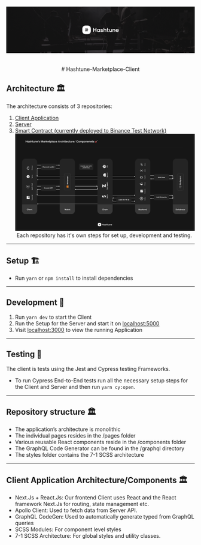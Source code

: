 ![](.github/assets/images/cover.png)
​
<div align="center">
​
# Hashtune-Marketplace-Client
​
</div>

## Architecture 🏛
The architecture consists of 3 repositories:
​
1. [Client Application](https://github.com/hashtune/Hashtune-Marketplace-Client)
2. [Server](https://github.com/hashtune/Hashtune-Marketplace-Server)
3. [Smart Contract (currently deployed to Binance Test Network)](https://github.com/hashtune/Hashtune-Marketplace-Chain)
​
![](.github/assets/images/architecture.png)
​
Each repository has it's own steps for set up, development and testing.
---
## Setup 🏗
* Run `yarn` or `npm install` to install dependencies
---
## Development 🚀
1. Run `yarn dev` to start the Client
2. Run the Setup for the Server and start it on  <u>localhost:5000</u> 
3. Visit <u>localhost:3000</u> to view the running Application
---
## Testing 🧪
The client is tests using the Jest and Cypress testing Frameworks.
* To run Cypress End-to-End tests run all the necessary setup steps for the Client and Server and then run `yarn cy:open`.
---
## Repository structure 🏛
* The application’s architecture is monolithic
* The individual pages resides in the /pages folder
* Various reusable React components reside in the /components folder
* The GraphQL Code Generator can be found in the /graphql directory
* The styles folder contains the 7-1 SCSS architecture
---
## Client Application Architecture/Components 🏛
* Next.Js + React.Js: Our frontend Client uses React and the React framework Next.Js for routing, state management etc.
* Apollo Client: Used to fetch data from Server API.
* GraphQL CodeGen: Used to automatically generate typed from GraphQL queries
* SCSS Modules: For component level styles
* 7-1 SCSS Architecture: For global styles and utility classes.
